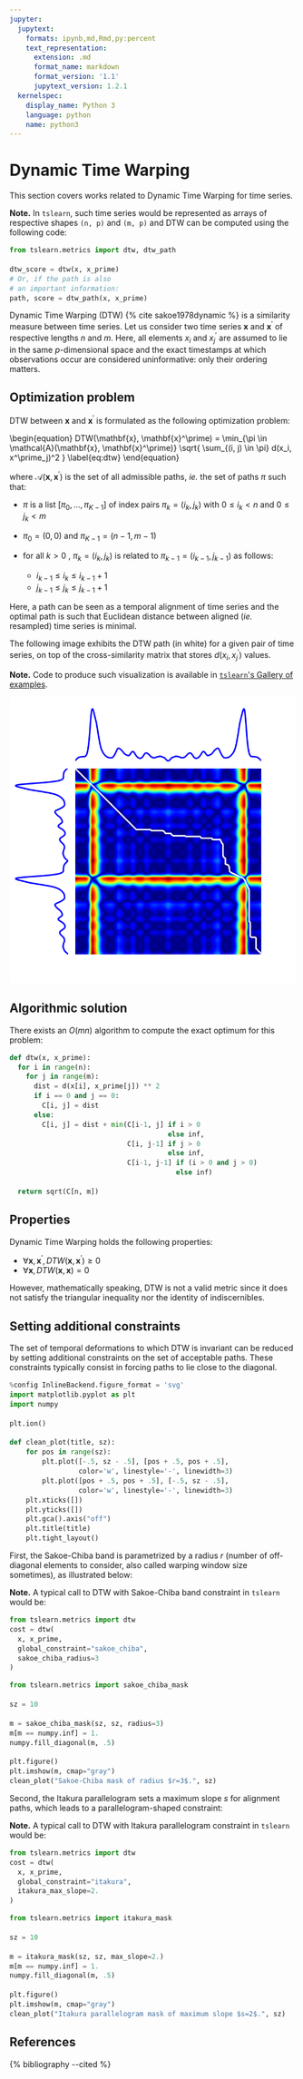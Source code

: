 ```yaml
---
jupyter:
  jupytext:
    formats: ipynb,md,Rmd,py:percent
    text_representation:
      extension: .md
      format_name: markdown
      format_version: '1.1'
      jupytext_version: 1.2.1
  kernelspec:
    display_name: Python 3
    language: python
    name: python3
---
```


# Dynamic Time Warping

This section covers works related to Dynamic Time Warping for time series.

<!-- #region {"tags": ["popout"]} -->
**Note.** In ``tslearn``, such time series would be represented as arrays of
respective
shapes `(n, p)` and `(m, p)` and DTW can be computed using the following code:

```python
from tslearn.metrics import dtw, dtw_path

dtw_score = dtw(x, x_prime)
# Or, if the path is also
# an important information:
path, score = dtw_path(x, x_prime)
```
<!-- #endregion -->

Dynamic Time Warping (DTW) {% cite sakoe1978dynamic %} is a similarity measure
between time series.
Let us consider two time series $\mathbf{x}$ and
$\mathbf{x}^\prime$ of respective lengths $n$ and
$m$.
Here, all elements $x_i$ and $x^\prime_j$ are assumed to lie in the same
$p$-dimensional space and the exact timestamps at which observations occur are
considered uninformative: only their ordering matters.

## Optimization problem

DTW between $\mathbf{x}$ and $\mathbf{x}^\prime$ is formulated as the following
optimization problem:

\begin{equation}
DTW(\mathbf{x}, \mathbf{x}^\prime) =
    \min_{\pi \in \mathcal{A}(\mathbf{x}, \mathbf{x}^\prime)}
        \sqrt{ \sum_{(i, j) \in \pi} d(x_i, x^\prime_j)^2 }
\label{eq:dtw}
\end{equation}

where $\mathcal{A}(\mathbf{x}, \mathbf{x}^\prime)$ is the set of all admissible
paths, _ie._ the set of paths $\pi$ such that:

* $\pi$ is a list $[\pi_0, \dots , \pi_{K-1}]$ of index pairs
  $\pi_k = (i_k, j_k)$ with $0 \leq i_k < n$ and $0 \leq j_k < m$
* $\pi_0 = (0, 0)$ and $\pi_{K-1} = (n - 1, m - 1)$
* for all $k > 0$ , $\pi_k = (i_k, j_k)$ is related to
  $\pi_{k-1} = (i_{k-1}, j_{k-1})$ as follows:

  * $i_{k-1} \leq i_k \leq i_{k-1} + 1$
  * $j_{k-1} \leq j_k \leq j_{k-1} + 1$

Here, a path can be seen as a temporal alignment of time series and the optimal
path is such that
Euclidean distance between aligned (_ie._ resampled) time series is minimal.

The following image exhibits the DTW path (in white) for a given pair of time
series, on top of the cross-similarity matrix that stores $d(x_i, {x}^\prime_j)$
values.

<!-- #region {"tags": ["popout"]} -->
**Note.** Code to produce such visualization is available in [``tslearn``'s
Gallery of
examples](https://tslearn.readthedocs.io/en/latest/auto_examples/plot_dtw.html).
<!-- #endregion -->

![half-width](../../images/dtw.png)

## Algorithmic solution

There exists an $O(mn)$ algorithm to compute the exact optimum for this
problem:

```python
def dtw(x, x_prime):
  for i in range(n):
    for j in range(m):
      dist = d(x[i], x_prime[j]) ** 2
      if i == 0 and j == 0:
        C[i, j] = dist
      else:
        C[i, j] = dist + min(C[i-1, j] if i > 0
                                       else inf,
                             C[i, j-1] if j > 0
                                       else inf,
                             C[i-1, j-1] if (i > 0 and j > 0)
                                         else inf)

  return sqrt(C[n, m])
```


## Properties

Dynamic Time Warping holds the following properties:

* $\forall \mathbf{x}, \mathbf{x}^\prime, DTW(\mathbf{x}, \mathbf{x}^\prime) \geq 0$
* $\forall \mathbf{x}, DTW(\mathbf{x}, \mathbf{x}) = 0$

However, mathematically speaking, DTW is not a valid metric since it does
not satisfy the triangular inequality nor the identity of indiscernibles.

## Setting additional constraints

The set of temporal deformations to which DTW is invariant can be reduced by
setting additional constraints on the set of acceptable paths.
These constraints typically consist in forcing paths to lie close to the
diagonal.

```python tags=["hide_input"]
%config InlineBackend.figure_format = 'svg'
import matplotlib.pyplot as plt
import numpy

plt.ion()

def clean_plot(title, sz):
    for pos in range(sz):
        plt.plot([-.5, sz - .5], [pos + .5, pos + .5],
                 color='w', linestyle='-', linewidth=3)
        plt.plot([pos + .5, pos + .5], [-.5, sz - .5],
                 color='w', linestyle='-', linewidth=3)
    plt.xticks([])
    plt.yticks([])
    plt.gca().axis("off")
    plt.title(title)
    plt.tight_layout()
```

First, the Sakoe-Chiba band is parametrized by a radius $r$ (number of
off-diagonal elements to consider, also called warping window size sometimes),
as illustrated below:


<!-- #region {"tags": ["popout"]} -->
**Note.** A typical call to DTW with Sakoe-Chiba band constraint in
``tslearn`` would be:

```python
from tslearn.metrics import dtw
cost = dtw(
  x, x_prime,
  global_constraint="sakoe_chiba",
  sakoe_chiba_radius=3
)
```
<!-- #endregion -->

```python
from tslearn.metrics import sakoe_chiba_mask

sz = 10

m = sakoe_chiba_mask(sz, sz, radius=3)
m[m == numpy.inf] = 1.
numpy.fill_diagonal(m, .5)

plt.figure()
plt.imshow(m, cmap="gray")
clean_plot("Sakoe-Chiba mask of radius $r=3$.", sz)
```

Second, the Itakura parallelogram sets a maximum slope $s$ for alignment
paths, which leads to a parallelogram-shaped constraint:

<!-- #region {"tags": ["popout"]} -->
**Note.** A typical call to DTW with Itakura parallelogram constraint in
``tslearn`` would be:

```python
from tslearn.metrics import dtw
cost = dtw(
  x, x_prime,
  global_constraint="itakura",
  itakura_max_slope=2.
)
```
<!-- #endregion -->

```python
from tslearn.metrics import itakura_mask

sz = 10

m = itakura_mask(sz, sz, max_slope=2.)
m[m == numpy.inf] = 1.
numpy.fill_diagonal(m, .5)

plt.figure()
plt.imshow(m, cmap="gray")
clean_plot("Itakura parallelogram mask of maximum slope $s=2$.", sz)
```

## References

{% bibliography --cited %}
